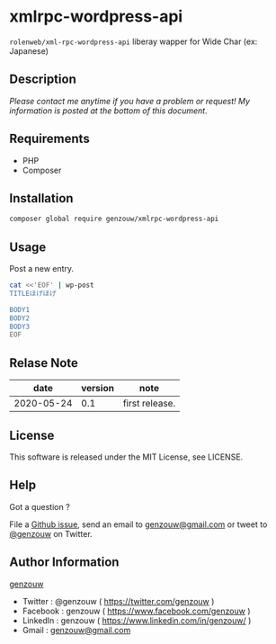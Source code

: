 # xmlrpc-wordpress-api

`rolenweb/xml-rpc-wordpress-api` liberay wapper for Wide Char (ex: Japanese)

## Description

_Please contact me anytime if you have a problem or request! My information is posted at the bottom of this document._

## Requirements

- PHP
- Composer

## Installation

```bash
composer global require genzouw/xmlrpc-wordpress-api
```

## Usage

Post a new entry.

```bash
cat <<'EOF' | wp-post
TITLEほげほげ

BODY1
BODY2
BODY3
EOF
```

## Relase Note

| date       | version | note           |
| ---------- | ------- | -------------- |
| 2020-05-24 | 0.1     | first release. |

## License

This software is released under the MIT License, see LICENSE.

## Help

Got a question ?

File a [Github issue](https://github.com/genzouw/app_name/issues), send an email to [genzouw@gmail.com](mailto:genzouw@gmail.com) or tweet to [@genzouw](https://twitter.com/genzouw) on Twitter.

## Author Information

[genzouw](https://genzouw.com)

- Twitter : @genzouw ( https://twitter.com/genzouw )
- Facebook : genzouw ( https://www.facebook.com/genzouw )
- LinkedIn : genzouw ( https://www.linkedin.com/in/genzouw/ )
- Gmail : genzouw@gmail.com
